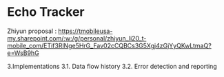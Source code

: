 # Echo Tracker

Zhiyun proposal : https://tmobileusa-my.sharepoint.com/:w:/g/personal/zhiyun_li20_t-mobile_com/ETif3RlNge5HrG_Fav02cCQBCs3G5Xgj4zGjYyQKwLtmaQ?e=WsB9hG

3.Implementations
3.1. Data flow history
3.2. Error detection and reporting